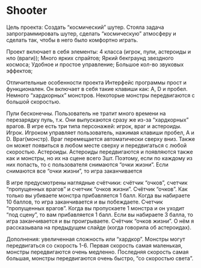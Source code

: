 # Shooter

Цель проекта: Создать “космический” шутер. Стояла задача запрограммировать шутер, сделать “космическую” атмосферу и сделать так, чтобы в него было комфортно играть.

Проект включает в себя элементы:
4 класса (игрок, пули, астероиды и нло (враги));
Много ярких спрайтов;
Яркий бекграунд звездного космоса;
Удобное и простое управление;
Большое кол-во звуковых эффектов;

Отличительные особенности проекта
Интерфейс программы прост и функционален. Он включает в себя такие клавиши как: A, D и пробел.
Немного “хардкорных” монстров. Некоторые монстры передвигаются с большой скоростью.

Пули бесконечны. Пользователь не тратит много времени на перезарядку пуль, т.к. Они выпускаются сразу же из-за “хардкорных” врагов.
В игре есть три типа персонажей: игрок, враг и астероиды.
Игрок. Игроком управляет пользователь, нажимая клавиши пробел, A и D.
Враг(монстр). Враг перемещается автоматически сверху вниз. Также он может появиться в любом месте сверху и передвигаться с любой скоростью.
Астероиды. Астероиды передвигаются и появляются также как и монстры, но их на сцене всего 3шт. Поэтому, если по каждому из них попасть, то с пользователя снимаются “очки жизни”. Если снимаются все “очки жизни”, то игра заканчивается

В игре предусмотрены наглядные счётчики: счётчик “очков”, счетчик “пропущенных врагов” и счетчик “очков жизни”.
Счётчик “очков”. Как только вы убиваете монстра прибавляется 1 балл. Когда вы набираете 10 баллов, то игра заканчивается и вы побеждаете.
Счетчик “пропущенных врагов”. Когда вы пропускаете 1 монстра и он уходит “под сцену”, то вам прибавляется 1 балл. Если вы набираете 3 балла, то игра заканчивается и вы проигрываете.
Счётчик “очков жизни”. О нём я рассказывала на предыдущем слайде (когда говорила об астероидах).

Дополнения: увеличенная сложность или “хардкор”.
Монстры могут передвигаться со скорость 1-6. Первая скорость самая маленькая, монстры передвигаются очень медленно. Последняя скорость самая большая, монстры передвигаются очень быстро, “со скоростью света”.
